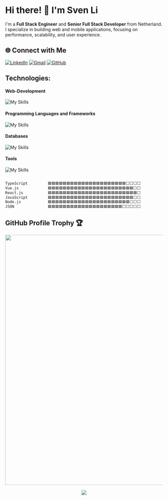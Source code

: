 # Hi there! 👋 I'm Sven Li

I'm a **Full Stack Engineer** and **Senior Full Stack Developer** from Netherland. I specialize in building web and mobile applications, focusing on performance, scalability, and user experience.

## 🌐 Connect with Me

[![LinkedIn](https://go-skill-icons.vercel.app/api/icons?i=linkedin)](https://linkedin.com/in/sven-li-8a7352379)
[![Gmail](https://go-skill-icons.vercel.app/api/icons?i=gmail)](mailto:svenli9332@gmail.com)
[![GitHub](https://go-skill-icons.vercel.app/api/icons?i=github)](https://github.com/Sky9332)

## Technologies:

#### Web-Development

![My Skills](https://skillicons.dev/icons?i=html,css,js,bootstrap,tailwindcss,materialui,jquery,react,redux,nodejs,expressjs,next,threejs)

#### Programming Languages and Frameworks

![My Skills](https://skillicons.dev/icons?i=c,cpp,java,python,go,flask,django,rust,solidity)

#### Databases

![My Skills](https://skillicons.dev/icons?i=mysql,mongodb,postgresql,redis,firebase,supabase)

#### Tools

![My Skills](https://skillicons.dev/icons?i=vscode,postman,git,github,docker,ai,blender)

<!--START_SECTION:waka-->

```txt

TypeScript         🟩🟩🟩🟩🟩🟩🟩🟩🟩🟩🟩🟩🟩🟩🟩🟩🟩🟩🟩🟩🟩⬜⬜⬜⬜
Vue.js             🟩🟩🟩🟩🟩🟩🟩🟩🟩🟩🟩🟩🟩🟩🟩🟩🟩🟩🟩🟩🟩🟩🟩⬜⬜
React.js           🟩🟩🟩🟩🟩🟩🟩🟩🟩🟩🟩🟩🟩🟩🟩🟩🟩🟩🟩🟩🟩🟩🟩🟩⬜
JavaScript         🟩🟩🟩🟩🟩🟩🟩🟩🟩🟩🟩🟩🟩🟩🟩🟩🟩🟩🟩🟩🟩🟩🟩⬜⬜
Node.js            🟩🟩🟩🟩🟩🟩🟩🟩🟩🟩🟩🟩🟩🟩🟩🟩🟩🟩🟩🟩🟩🟩⬜⬜⬜
JSON               🟩🟩🟩🟩🟩🟩🟩🟩🟩🟩🟩🟩🟩🟩🟩🟩🟩🟩🟩🟩⬜⬜⬜⬜⬜
```

<!--END_SECTION:waka-->

## GitHub Profile Trophy 🏆

<a href="https://github.com/Nahuel61920/github-profile-trophy">
  <img width=800 src="https://github-profile-trophy.vercel.app/?username=Nahuel61920&column=8&theme=darkhub&no-frame=true&no-bg=true"/>
</a>
 
</div>

<div style=" font-size: medium; color: #447ff7" align=center>

<p  align="center">
<img src="https://user-images.githubusercontent.com/73097560/115834477-dbab4500-a447-11eb-908a-139a6edaec5c.gif">             
<br>

</div>
